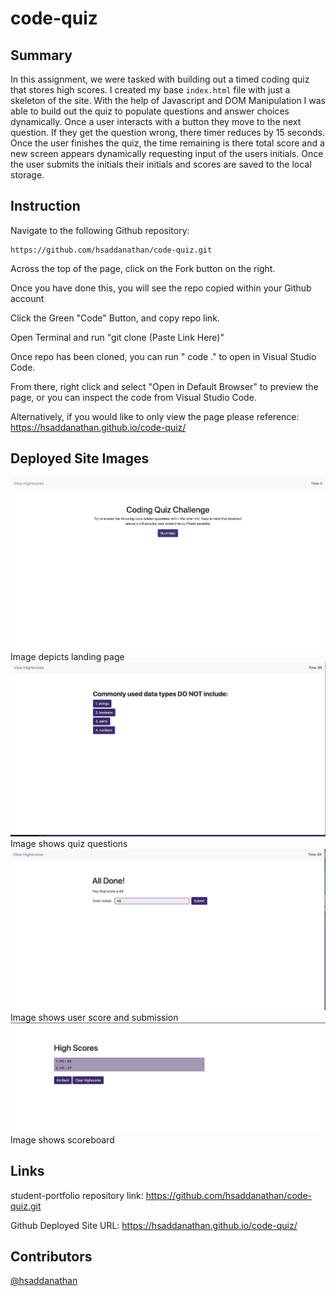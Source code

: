 # code-quiz


## Summary
In this assignment, we were tasked with building out a timed coding quiz that stores high scores. I created my base `index.html` file with just a skeleton of the site. With the help of Javascript and DOM Manipulation I was able to build out the quiz to populate questions and answer choices dynamically. Once a user interacts with a button they move to the next question. If they get the question wrong, there timer reduces by 15 seconds. Once the user finishes the quiz, the time remaining is there total score and a new screen appears dynamically requesting input of the users initials. Once the user submits the initials their initials and scores are saved to the local storage.


## Instruction

Navigate to the following Github repository:
 
    https://github.com/hsaddanathan/code-quiz.git

Across the top of the page, click on the Fork button on the right.

Once you have done this, you will see the repo copied within your Github account

Click the Green "Code" Button, and copy repo link. 

Open Terminal and run "git clone (Paste Link Here)"

Once repo has been cloned, you can run " code ." to open in Visual Studio Code. 

From there, right click and select "Open in Default Browser" to preview the page, or you can inspect the code from Visual Studio Code.

Alternatively, if you would like to only view the page please reference:
    https://hsaddanathan.github.io/code-quiz/

## Deployed Site Images
![Landing Page](assets/quiz-landing-page.png)
Image depicts landing page
![Questions Page](Assets/quiz-questions.png)
Image shows quiz questions
![User Submission](Assets/quiz-score.png)
Image shows user score and submission 
![Questions Page](Assets/score-board.png)
Image shows scoreboard

## Links

student-portfolio repository link:
    https://github.com/hsaddanathan/code-quiz.git

Github Deployed Site URL:
    https://hsaddanathan.github.io/code-quiz/

## Contributors 
[@hsaddanathan](https://github.com/hsaddanathan)



